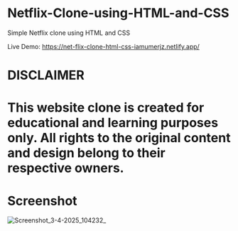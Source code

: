 # Netflix-Clone-using-HTML-and-CSS 
Simple Netflix clone using HTML and CSS

Live Demo: https://net-flix-clone-html-css-iamumerjz.netlify.app/


# DISCLAIMER
# This website clone is created for educational and learning purposes only. All rights to the original content and design belong to their respective owners.

# Screenshot
![Screenshot_3-4-2025_104232_](https://github.com/user-attachments/assets/7acb72ac-512c-48e4-b94d-4c834ca2e852)
